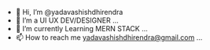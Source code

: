 - 👋 Hi, I’m @yadavashishdhirendra
- 👀 I’m a UI UX DEV/DESIGNER ...
- 🌱 I’m currently Learning MERN STACK ...
- 📫 How to reach me yadavashishdhirendra@gmail.com ...

<!---
yadavashishdhirendra/yadavashishdhirendra is a ✨ special ✨ repository because its `README.md` (this file) appears on your GitHub profile.
You can click the Preview link to take a look at your changes.
--->

